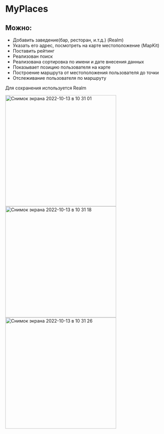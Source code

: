 # MyPlaces

## Можно:
- Добавить заведение(бар, ресторан, и.т.д.) (Realm)
- Указать его адрес, посмотреть на карте местоположение (MapKit)
- Поставить рейтинг
- Реализован поиск
- Реализована сортировка по имени и дате внесения данных
- Показывает позицию пользователя на карте
- Построение маршрута от местоположения пользователя до точки
- Отслеживание пользователя по маршруту

Для сохранения используется Realm

<img width="348" alt="Снимок экрана 2022-10-13 в 10 31 01" src="https://user-images.githubusercontent.com/34001634/195531413-eef263c3-62bb-4db2-9f89-bfe85e887e34.png">

<img width="348" alt="Снимок экрана 2022-10-13 в 10 31 18" src="https://user-images.githubusercontent.com/34001634/195531438-ea0ad348-82b0-4aef-a9b9-4981f30c8c3b.png">

<img width="348" alt="Снимок экрана 2022-10-13 в 10 31 26" src="https://user-images.githubusercontent.com/34001634/195531468-504423b5-79e5-4006-b78a-96fe07517394.png">
